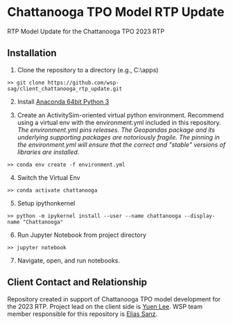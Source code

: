 # Chattanooga TPO Model RTP Update
RTP Model Update for the Chattanooga TPO 2023 RTP

## Installation

1. Clone the repository to a directory (e.g., C:\apps)
```
>> git clone https://github.com/wsp-sag/client_chattanooga_rtp_update.git
```
2. Install [Anaconda 64bit Python 3](https://www.anaconda.com/distribution/)

3. Create an ActivitySim-oriented virtual python environment. Recommend using a virtual env with the environment.yml included in this repository.  
*The environment.yml pins releases. The Geopandas package and its underlying supporting packages are notoriously fragile. The pinning in the
environment.yml will ensure that the correct and "stable" versions of libraries are installed.*
```
>> conda env create -f environment.yml
```
4. Switch the Virtual Env
```
>> conda activate chattanooga
```
5. Setup ipythonkernel
```
>> python -m ipykernel install --user --name chattanooga --display-name "Chattanooga"
```
6. Run Jupyter Notebook from project directory
```
>> jupyter notebook
```
7. Navigate, open, and run notebooks.

## Client Contact and Relationship
Repository created in support of Chattanooga TPO model development for the 2023 RTP. Project lead on the client side is [Yuen Lee](mailto:ylee@chattanooga.gov). WSP team member responsible for this repository is [Elias Sanz](mailto:Luis.Elias@wsp.com).
